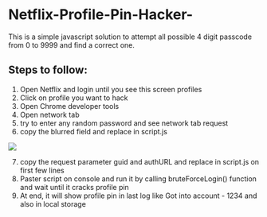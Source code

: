 # Netflix-Profile-Pin-Hacker-
This is a simple javascript solution to attempt all possible 4 digit passcode from 0 to 9999 and find a correct one. 

## Steps to follow:

1. Open Netflix and login until you see this screen profiles
2. Click on profile you want to hack
3. Open Chrome developer tools
4. Open network tab
5. try to enter any random password and see network tab request
6. copy the blurred field and replace in script.js

![](https://postimg.cc/Y4FDyqGp)

7. copy the request parameter guid and authURL and replace in script.js on first few lines
8. Paster script on console and run it by calling bruteForceLogin() function and wait until it cracks profile pin
9. At end, it will show profile pin in last log like Got into account - 1234 and also in local storage




